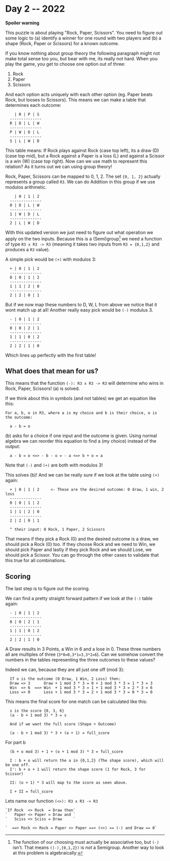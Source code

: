 # Day 2 -- 2022

**Spoiler warning**  

This puzzle is about playing "Rock, Paper, Scissors".
  You need to figure out some logic to (a) identify a winner for one round with two players
    and (b) a shape (Rock, Paper or Scissors) for a known outcome.

If you know nothing about group theory the following paragraph might not make
  total sense too you, but bear with me, its really not hard.
When you play the game,
    you get to choose one option out of three: 

1. Rock
2. Paper
3. Scissors

And each option acts uniquely with each other option (eg. Paper beats Rock, but looses to Scissors).
  This means we can make a table that determines each outcome:

```
    | R | P | S
  --------------
  R | D | L | W
  --------------
  P | W | D | L
  --------------  
  S | L | W | D

```

This table means: If Rock plays against Rock (case top left), its a draw (D) (case top mid), but a Rock against a Paper is a loss (L) 
    and against a Scissor is a win (W) (case top right).
  Now can we use math to represent this relation?
  As it turns out we can using group theory!

Rock, Paper, Scissors can be mapped to 0, 1, 2.
  The set `{0, 1, 2}` actually represents a group called `R3`.
  We can do Addition in this group if we use modulos arithmetic.

```
    | 0 | 1 | 2
  --------------
  0 | D | L | W
  --------------
  1 | W | D | L
  --------------  
  2 | L | W | D

```

With this updated version we just need to figure out what operation we apply on the 
    two inputs.
  Because this is a (Semi)group[^1] we need a function of type `R3 x R3 -> R3` 
    (meaning it takes two inputs from `R3 = {0,1,2}` and produces a `R3` value).

  A simple pick would be `(+)` with modulos 3:

```
  + | 0 | 1 | 2
  --------------
  0 | 0 | 1 | 2
  --------------
  1 | 1 | 2 | 0
  --------------  
  2 | 2 | 0 | 1

```

But if we now map these numbers to D, W, L from above we notice that it wont match up at all!
  Another really easy pick would be `(-)` modulus 3.


```
  - | 0 | 1 | 2
  --------------
  0 | 0 | 2 | 1
  --------------
  1 | 1 | 0 | 2
  --------------  
  2 | 2 | 1 | 0

```

Which lines up perfectly with the first table!  


## What does that mean for us?

This means that the function `(-): R3 x R3 -> R3` will determine who wins in Rock, Paper, Scissors!
  (a) is solved.

If we think about this in symbols (and not tables) we get an equation like this:

```
For a, b, o in R3, where a is my choice and b is their choice, o is the outcome:

  a - b = o
```

(b) asks for a choice if one input and the outcome is given.
  Using normal algebra we can reorder this equation to find a (my choice) instead of the output:

```
  a - b = o <=> - b - o = - a <=> b + o = a
```

Note that `(-)` and `(+)` are both with modulos 3!

This solves (b)!
  And we can be really sure if we look at the table using `(+)` again:

```
  + | 0 | 1 | 2     <- These are the desired outcome: 0 draw, 1 win, 2 loss
  --------------
  0 | 0 | 1 | 2
  --------------
  1 | 1 | 2 | 0
  --------------  
  2 | 2 | 0 | 1

  ^ their input: 0 Rock, 1 Paper, 2 Scissors

```

That means if they pick a Rock (0) and the desired outcome is a draw, we should pick a Rock (0) too.
  If they choose Rock and we need to Win, we should pick Paper and lastly
    if they pick Rock and we should Lose, we should pick a Scissor.
  You can go through the other cases to validate that this true for all combinations.
  
## Scoring

The last step is to figure out the scoring.

We can find a pretty straight forward pattern if we look at the `(-)` table again:

```
  - | 0 | 1 | 2
  --------------
  0 | 0 | 2 | 1
  --------------
  1 | 1 | 0 | 2
  --------------  
  2 | 2 | 1 | 0

```

A Draw results in 3 Points, a Win in 6 and a lose in 0.
  These three numbers all are multiples of three (`3*0=0,3*1=3,3*2=6`).
  Can we somehow convert the numbers in the tables representing the three outcomes to these values?  

Indeed we can, because they are all just one off (mod 3): 

```
  If o is the outcome (0 Draw, 1 Win, 2 Loss) then:
  Draw => 3      Draw + 1 mod 3 * 3 = 0 + 1 mod 3 * 3 = 1 * 3 = 3
  Win  => 6  ==> Win  + 1 mod 3 * 3 = 1 + 1 mod 3 * 3 = 2 * 3 = 6
  Loss => 0      Loss + 1 mod 3 * 3 = 2 + 1 mod 3 * 3 = 0 * 3 = 0
```

This means the final score for one match can be calculated like this:

```
  s is the score {0, 3, 6}
  (a - b + 1 mod 3) * 3 = s

  And if we want the full score (Shape + Outcome)

  (a - b + 1 mod 3) * 3 + (a + 1) = full_score
```

For part b

```
  (b + o mod 3) + 1 + (o + 1 mod 3) * 3 = full_score

  I : b + o will return the a in {0,1,2} (The shape score), which will be one off.
  I': b + o + 1 will return the shape score (1 for Rock, 3 for Scissor)

  II: (o + 1) * 3 will map to the score as seen above.

  I + II = full_score
```

[^1]: The function of our choosing must actually be associative too, but `(-)` isn't.
  That means `((-),{0,1,2})` is *not* a Semigroup.
  Another way to look at this problem is algebraically:  

  Lets name our function `(<>): R3 x R3 -> R3`

    `If Rock  <> Rock  = Draw then`
    `   Paper <> Paper = Draw and `
    `   Sciss <> Sciss = Draw     `

    `  ==> Rock <> Rock = Paper <> Paper ==> (<>) == (-) and Draw == 0`
